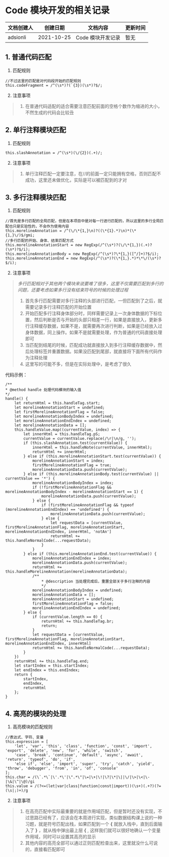 # Code 模块开发的相关记录

| 文档创建人 | 创建日期   | 文档内容          | 更新时间 |
| ---------- | ---------- | ----------------- | -------- |
| adsionli   | 2021-10-25 | Code 模块开发记录 | 暂无     |

## 1. 普通代码匹配
1. 匹配规则
```
//不过这里的匹配是对代码段开始的匹配规则
this.codeFragment = /^(\s*)?(`{3})(\s*)?$/;
```
2. 注意事项
> 1. 在普通代码适配的适合需要注意匹配前面的空格个数作为缩进的大小，不然生成的代码会比较丑

## 2. 单行注释模块匹配
1. 匹配规则
```
this.slashAnnotation = /^(\s*)(\/{2})(.+)/;
```

2. 注意事项
> 1. 单行注释匹配一定要注意，在//的前面一定只能拥有空格，否则匹配不成功，这里还未做优化，实际是可以被匹配到的才对

## 3. 多行注释模块匹配
1. 匹配规则
```
//首先是多行匹配的全局匹配，但是在本项目中是对每一行进行匹配的，所以这里的多行全局匹配也只是实验性的，不会作为使用内容
this.morelineAnnotation = /^(\/\*{1,}\n)?((\*{1}.*)\n)*(\*{1,}\/)$/gmi;
//多行匹配的开始、身体、结束匹配方式
this.morelineAnnotationStart = new RegExp(/^(\s*)?(\/\*{1,})(.+)?(\n*)?$/i);
this.morelineAnnotationBody = new RegExp(/^(\s*)?\*{1,}([^/]+)?$/i);
this.morelineAnnotationEnd = new RegExp(/^(\s*)?(\*{1,}.*)*\*\/(\s*)?$/i);
```
2. 注意事项
> *多行匹配相对于其他两个模块来说要难了很多，这里不仅需要匹配到多行的问题，还要考虑如果多行没有结束符号的时候的处理过程*
> 1. 首先多行匹配需要对多行注释的头部进行匹配，一但匹配到了之后，就需要记录多行注释匹配的开始位置
> 2. 开始匹配多行注释身体部分时，同样需要记录上一次身体数据的下标位置，然后判断是否与开始的头部只相差一行，如果是直接放入，更新多行注释缓存数据，如果不是，就需要再次进行判断，如果是已经放入过身体数据，同上操作。如果不是就需要处理，作为普通的代码直接处理即可
> 3. 当匹配到结尾的时候，匹配成功就直接放入到多行注释缓存数据中，然后处理标签并重置数据。如果没匹配到尾部，就直接将下面所有代码作为注释处理
> 4. 这里写的可能不多，但是在实际处理中，是考虑了很久

代码示例：
```
/**
* @method handle 处理代码模块的输入值
*/
handle() {
    let returnHtml = this.handleTag.start;
    let morelineAnnotationStart = undefined;
    let firstMorelineAnnotationFlag = false;
    let morelineAnnotationBodyIndex = undefined;
    let morelineAnnotationEndIndex = undefined;
    let morelineAnnotationData = [];
    this.handleValue.map((currentValue, index) => {
        let innerHtml = this.handleTag.pS;
        currentValue = currentValue.replace(/\r|\n/g, '');
        if (this.slashAnnotation.test(currentValue)) {
            innerHtml = this.handleNote(currentValue, innerHtml);
            returnHtml += innerHtml;
        } else if (this.morelineAnnotationStart.test(currentValue)) {
            morelineAnnotationStart = index;
            firstMorelineAnnotationFlag = true;
            morelineAnnotationData.push(currentValue);
        } else if (this.morelineAnnotationBody.test(currentValue) || currentValue == '*') {
            morelineAnnotationBodyIndex = index;
            if (!firstMorelineAnnotationFlag && morelineAnnotationBodyIndex - morelineAnnotationStart == 1) {
                morelineAnnotationData.push(currentValue);
            } else {
                if (firstMorelineAnnotationFlag && typeof (morelineAnnotationEndIndex) == 'undefined') {
                    morelineAnnotationData.push(currentValue);
                } else {
                    let requestData = [currentValue, firstMorelineAnnotationFlag, morelineAnnotationStart, morelineAnnotationEndIndex, innerHtml, 'notAn']
                    returnHtml += this.handleNormalCode(...requestData);
                }
            }
        } else if (this.morelineAnnotationEnd.test(currentValue)) {
            morelineAnnotationEndIndex = index;
            morelineAnnotationData.push(currentValue);
            returnHtml += this.handleMorelineAnnotation(morelineAnnotationData);
            /**
                * @description 当处理完成后，重置全部关于多行注释的内容
                */
            morelineAnnotationBodyIndex = undefined;
            morelineAnnotationData = [];
            morelineAnnotationStart = undefined;
            firstMorelineAnnotationFlag = false;
            morelineAnnotationEndIndex = undefined;
        } else {
            if (currentValue.length == 0) {
                returnHtml += this.handleTag.br;
                return;
            }
            let requestData = [currentValue, firstMorelineAnnotationFlag, morelineAnnotationStart, morelineAnnotationEndIndex, innerHtml]
            returnHtml += this.handleNormalCode(...requestData);
        }
    })
    returnHtml += this.handleTag.end;
    let startIndex = this.startIndex;
    let endIndex = this.endIndex;
    return {
        startIndex,
        endIndex,
        returnHtml
    };
}
```


## 4. 高亮的模块的处理
1. 高亮模块的匹配规则
```
//表达式、字符、变量
this.expression = [
    'let', 'var', 'this', 'class', 'function', 'const', 'import', 'export', 'delete', 'new', 'for', 'while', 'switch',
    'case', 'break', 'continue', 'default', 'async', 'await', 'return', 'typeof', 'do', 'if',
    'else if', 'else', 'import', 'super', 'try', 'catch', 'yield', 'throw', 'debugger', 'from', 'in', 'of', 'console'
];
this.char = /(\`.*\`|\'.*\'|\".*\"|\=|\+|\!|\?|\*|\||\/|\>|\<|\-|\&|\^|\@)/gi
this.value = /(?<=(let|var|class|function|const|import))(\s+)(.+?)(?=(\s|;)+)/g
```

2. 注意事项
> 1. 在高亮匹配中实际最重要的就是作用域匹配，但是暂时还没有实现，不过思路已经有了，应该会在本周进行实现，类似数据结构课上说的一种习题，就是符号匹配出栈，如果匹配到一个 **{** 就放入栈中，直到后面输入了 **}** ，就从栈中弹出最上层 **{** , 这样我们就可以很好地确认一个变量作用域，同时可以设置其高亮的显示
> 2. 其他内容的高亮全部可以通过正则匹配检查出来，这里就没什么可说的，直接看匹配即可
